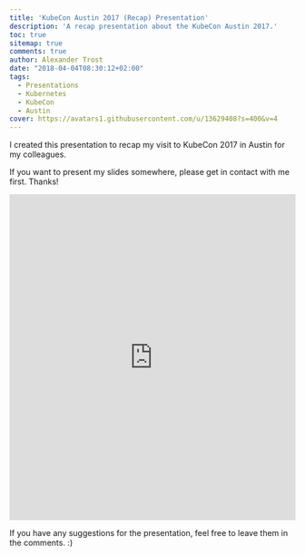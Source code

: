 ```yaml
---
title: 'KubeCon Austin 2017 (Recap) Presentation'
description: 'A recap presentation about the KubeCon Austin 2017.'
toc: true
sitemap: true
comments: true
author: Alexander Trost
date: "2018-04-04T08:30:12+02:00"
tags:
  - Presentations
  - Kubernetes
  - KubeCon
  - Austin
cover: https://avatars1.githubusercontent.com/u/13629408?s=400&v=4
---
```


I created this presentation to recap my visit to KubeCon 2017 in Austin for my colleagues.

If you want to present my slides somewhere, please get in contact with me first. Thanks!

<iframe src="https://docs.google.com/presentation/d/e/2PACX-1vQXDyp91vvRU36GmMBQmQlh0PTqQf-Utqck3tNggzU4BKoR5tN20dxQOs6hJzyDx7qjzpPoMzOlQuBX/embed?start=false&loop=true&delayms=5000" frameborder="0" width="100%" height="575" allowfullscreen="true" mozallowfullscreen="true" webkitallowfullscreen="true"></iframe>

If you have any suggestions for the presentation, feel free to leave them in the comments. :)
